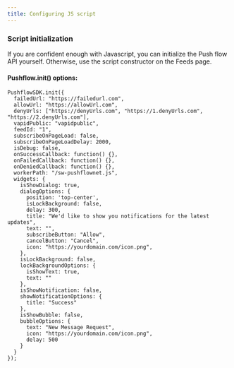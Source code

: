 ```yaml
---
title: Configuring JS script
---
```


### Script initialization
If you are confident enough with Javascript, you can initialize the Push flow API yourself. Otherwise, use the script constructor on the Feeds page.

#### Pushflow.init() options:
```
PushflowSDK.init({
  failedUrl: "https://failedurl.com",
  allowUrl: "https://allowUrl.com",
  denyUrls: ["https://denyUrls.com", "https://1.denyUrls.com", "https://2.denyUrls.com"],
  vapidPublic: "vapidpublic",
  feedId: "1",
  subscribeOnPageLoad: false,
  subscribeOnPageLoadDelay: 2000,
  isDebug: false,
  onSuccessCallback: function() {},
  onFailedCallback: function() {},
  onDeniedCallback: function() {},
  workerPath: "/sw-pushflownet.js",
  widgets: {
    isShowDialog: true,
    dialogOptions: {
      position: 'top-center',
      isLockBackground: false,
      delay: 300,
      title: "We'd like to show you notifications for the latest updates",
      text: "",
      subscribeButton: "Allow",
      cancelButton: "Cancel",
      icon: "https://yourdomain.com/icon.png",
    },
    isLockBackground: false,
    lockBackgroundOptions: {
      isShowText: true,
      text: ""
    },
    isShowNotification: false,
    showNotificationOptions: {
      title: "Success"
    },
    isShowBubble: false,
    bubbleOptions: {
      text: "New Message Request",
      icon: "https://yourdomain.com/icon.png",
      delay: 500
    }
  }
});
```

